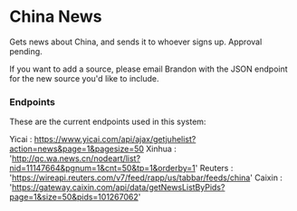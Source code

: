 # China News

Gets news about China, and sends it to whoever signs up. Approval pending.

If you want to add a source, please email Brandon with the JSON endpoint for the
new source you'd like to include.

### Endpoints
These are the current endpoints used in this system:

Yicai : https://www.yicai.com/api/ajax/getjuhelist?action=news&page=1&pagesize=50
Xinhua : 'http://qc.wa.news.cn/nodeart/list?nid=11147664&pgnum=1&cnt=50&tp=1&orderby=1'
Reuters : 'https://wireapi.reuters.com/v7/feed/rapp/us/tabbar/feeds/china'
Caixin : 'https://gateway.caixin.com/api/data/getNewsListByPids?page=1&size=50&pids=101267062'
